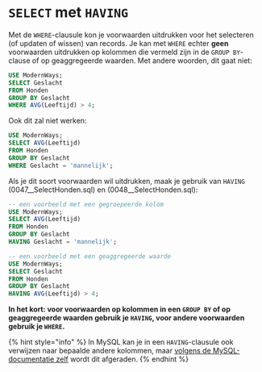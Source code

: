 # `SELECT` met `HAVING`
Met de `WHERE`-clausule kon je voorwaarden uitdrukken voor het selecteren (of updaten of wissen) van records. Je kan met `WHERE` echter **geen** voorwaarden uitdrukken op kolommen die vermeld zijn in de `GROUP BY`-clause of op geaggregeerde waarden. Met andere woorden, dit gaat niet:

```sql
USE ModernWays;
SELECT Geslacht
FROM Honden
GROUP BY Geslacht
WHERE AVG(Leeftijd) > 4;
```

Ook dit zal niet werken:
```sql
USE ModernWays;
SELECT AVG(Leeftijd)
FROM Honden
GROUP BY Geslacht
WHERE Geslacht = 'mannelijk';
```

Als je dit soort voorwaarden wil uitdrukken, maak je gebruik van `HAVING` (0047__SelectHonden.sql) en (0048__SelectHonden.sql):

```sql
-- een voorbeeld met een gegroepeerde kolom
USE ModernWays;
SELECT AVG(Leeftijd)
FROM Honden
GROUP BY Geslacht
HAVING Geslacht = 'mannelijk';
```

```sql
-- een voorbeeld met een geaggregeerde waarde
USE ModernWays;
SELECT Geslacht
FROM Honden
GROUP BY Geslacht
HAVING AVG(Leeftijd) > 4;
```

**In het kort: voor voorwaarden op kolommen in een `GROUP BY` of op geaggregeerde waarden gebruik je `HAVING`, voor andere voorwaarden gebruik je `WHERE`.**

{% hint style="info" %}
In MySQL kan je in een `HAVING`-clausule ook verwijzen naar bepaalde andere kolommen, maar [volgens de MySQL-documentatie zelf](https://dev.mysql.com/doc/refman/8.0/en/select.html) wordt dit afgeraden.
{% endhint %}
